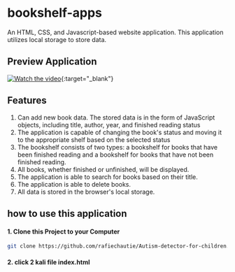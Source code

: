 # bookshelf-apps
An HTML, CSS, and Javascript-based website application. This application utilizes local storage to store data.


## Preview Application
[![Watch the video](https://img.youtube.com/vi/xmtAsuuQDt4/hqdefault.jpg)](https://youtu.be/xmtAsuuQDt4){:target="_blank"}

## Features
<ol>
  <li>Can add new book data. The stored data is in the form of JavaScript objects, including title, author, year, and finished reading status</li> 
  <li>The application is capable of changing the book's status and moving it to the appropriate shelf based on the selected status</li>
  <li>The bookshelf consists of two types: a bookshelf for books that have been finished reading and a bookshelf for books that have not been finished reading.</li> 
  <li>All books, whether finished or unfinished, will be displayed.</li> 
  <li>The application is able to search for books based on their title.</li> 
  <li>The application is able to delete books.</li>
  <li>All data is stored in the browser's local storage.</li>  
</ol> 

## how to use this application
#### 1. Clone this Project to your Computer
```bash
git clone https://github.com/rafiechautie/Autism-detector-for-children.git
```
#### 2. click 2 kali file index.html
